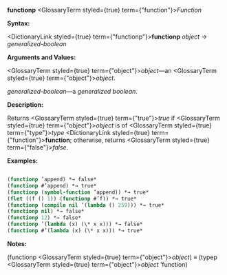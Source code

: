 **functionp** <GlossaryTerm styled={true} term={"function"}><i>Function</i></GlossaryTerm> 



**Syntax:** 



<DictionaryLink styled={true} term={"functionp"}><b>functionp</b></DictionaryLink> *object → generalized-boolean* 



**Arguments and Values:** 



<GlossaryTerm styled={true} term={"object"}><i>object</i></GlossaryTerm>—an <GlossaryTerm styled={true} term={"object"}><i>object</i></GlossaryTerm>. 



*generalized-boolean*—a *generalized boolean*. 



**Description:** 



Returns <GlossaryTerm styled={true} term={"true"}><i>true</i></GlossaryTerm> if <GlossaryTerm styled={true} term={"object"}><i>object</i></GlossaryTerm> is of <GlossaryTerm styled={true} term={"type"}><i>type</i></GlossaryTerm> <DictionaryLink styled={true} term={"function"}><b>function</b></DictionaryLink>; otherwise, returns <GlossaryTerm styled={true} term={"false"}><i>false</i></GlossaryTerm>. 



**Examples:**
```lisp

(functionp ’append) *→ false* 
(functionp #’append) *→ true* 
(functionp (symbol-function ’append)) *→ true* 
(flet ((f () 1)) (functionp #’f)) *→ true* 
(functionp (compile nil ’(lambda () 259))) *→ true* 
(functionp nil) *→ false* 
(functionp 12) *→ false* 
(functionp ’(lambda (x) (\* x x))) *→ false* 
(functionp #’(lambda (x) (\* x x))) *→ true* 

```
**Notes:** 



(functionp <GlossaryTerm styled={true} term={"object"}><i>object</i></GlossaryTerm>) *≡* (typep <GlossaryTerm styled={true} term={"object"}><i>object</i></GlossaryTerm> ’function) 




